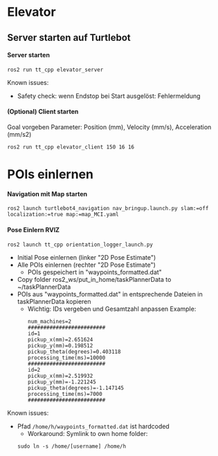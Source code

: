 # Elevator

## Server starten auf Turtlebot

#### Server starten
````
ros2 run tt_cpp elevator_server
````
Known issues:
- Safety check: wenn Endstop bei Start ausgelöst: Fehlermeldung

#### (Optional) Client starten
Goal vorgeben
Parameter: Position (mm), Velocity (mm/s), Acceleration (mm/s2)
````
ros2 run tt_cpp elevator_client 150 16 16
````
# POIs einlernen

#### Navigation mit Map starten
````
ros2 launch turtlebot4_navigation nav_bringup.launch.py slam:=off localization:=true map:=map_MCI.yaml
````

#### Pose Einlern RVIZ
````
ros2 launch tt_cpp orientation_logger_launch.py 
````

- Initial Pose einlernen (linker "2D Pose Estimate")
- Alle POIs einlernen (rechter "2D Pose Estimate")
  - POIs gespeichert in "waypoints_formatted.dat"
- Copy folder ros2_ws/put_in_home/taskPlannerData to ~/taskPlannerData
- POIs aus "waypoints_formatted.dat" in entsprechende Dateien in taskPlannerData kopieren
  - Wichtig: IDs vergeben und Gesamtzahl anpassen
    Example:
    ````
    num_machines=2
    #########################
    id=1
    pickup_x(mm)=2.651624
    pickup_y(mm)=0.198512
    pickup_theta(degrees)=0.403118
    processing_time(ms)=10000
    #########################
    id=2
    pickup_x(mm)=2.519932
    pickup_y(mm)=-1.221245
    pickup_theta(degrees)=-1.147145
    processing_time(ms)=7000
    #########################
    ````

Known issues:
- Pfad `/home/h/waypoints_formatted.dat` ist hardcoded
  - Workaround: Symlink to own home folder:
  ````
  sudo ln -s /home/[username] /home/h
  ````

